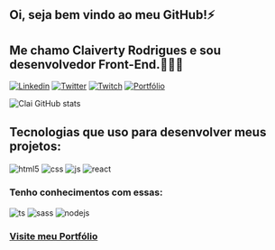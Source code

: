 ## Oi, seja bem vindo ao meu GitHub!⚡
## Me chamo Claiverty Rodrigues e sou desenvolvedor Front-End.🧑🏾‍💻

[![Linkedin](https://img.shields.io/badge/LinkedIn-0077B5?style=for-the-badge&logo=linkedin&logoColor=white)](https://www.linkedin.com/in/claiverty/)
[![Twitter](https://img.shields.io/badge/Twitter-1DA1F2?style=for-the-badge&logo=twitter&logoColor=white)](https://x.com/clai_rodrigues)
[![Twitch](https://img.shields.io/badge/Twitch-9146FF?style=for-the-badge&logo=twitch&logoColor=white)](https://www.twitch.tv/clai777)
[![Portfólio](https://img.shields.io/badge/website-000000?style=for-the-badge&logo=About.me&logoColor=white)](https://clai7dev.netlify.app/)

![Clai GitHub stats](https://github-readme-stats.vercel.app/api?username=clai7&show_icons=true&theme=midnight-purple)

## Tecnologias que uso para desenvolver meus projetos:

<div style="display: inline_block">
  <img align="center" alt="html5" src="https://img.shields.io/badge/HTML5-E34F26?style=for-the-badge&logo=html5&logoColor=white" />
  <img align="center" alt="css" src="https://img.shields.io/badge/CSS3-1572B6?style=for-the-badge&logo=css3&logoColor=white" />
  <img align="center" alt="js" src="https://img.shields.io/badge/JavaScript-F7DF1E?style=for-the-badge&logo=javascript&logoColor=black" />
  <img align="center" alt="react" src="https://img.shields.io/badge/React-20232A?style=for-the-badge&logo=react&logoColor=61DAFB" />
</div>

### Tenho conhecimentos com essas:

<div style="display2: inline_block">
  <img align="center" alt="ts" src="https://img.shields.io/badge/TypeScript-007ACC?style=for-the-badge&logo=typescript&logoColor=white" />
  <img align="center" alt="sass" src="https://img.shields.io/badge/Sass-CC6699?style=for-the-badge&logo=sass&logoColor=white" />
  <img align="center" alt="nodejs" src="https://img.shields.io/badge/Node.js-43853D?style=for-the-badge&logo=node.js&logoColor=white" />
</div>

### [Visite meu Portfólio](https://clai7dev.netlify.app/)


